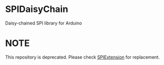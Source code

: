 SPIDaisyChain
=============

Daisy-chained SPI library for Arduino

# NOTE

This repository is deprecated. Please check [SPIExtension](https://github.com/hideakitai/SPIExtension) for replacement.
